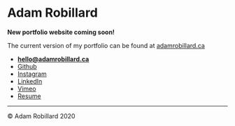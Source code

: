 # Adam Robillard

**New portfolio website coming soon!**

The current version of my portfolio can be found at [adamrobillard.ca](https://adamrobillard.ca)

- **[hello@adamrobillard.ca](mailto:hello@adamrobillard.ca)**
- [Github](https://github.com/arobillard)
- [Instagram](https://www.instagram.com/awillrobillard/)
- [LinkedIn](https://www.linkedin.com/in/adam-robillard/)
- [Vimeo](https://vimeo.com/user71391239)
- [Resume](https://adamrobillard.ca/images/robillard-adam-resume.pdf)

---

© Adam Robillard 2020
